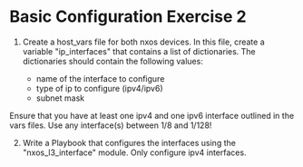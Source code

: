 # Basic Configuration Exercise 2

1. Create a host_vars file for both nxos devices. In this file, create a variable "ip_interfaces" that contains a list of dictionaries. The dictionaries should contain the following values:

    - name of the interface to configure
    - type of ip to configure (ipv4/ipv6)
    - subnet mask

Ensure that you have at least one ipv4 and one ipv6 interface outlined in the vars files. Use any interface(s) between 1/8 and 1/128!

2. Write a Playbook that configures the interfaces using the "nxos_l3_interface" module. Only configure ipv4 interfaces.
